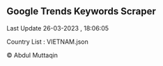 

## Google Trends Keywords Scraper 
 
Last Update 26-03-2023 , 18:06:05

Country List :
VIETNAM.json



© Abdul Muttaqin 

